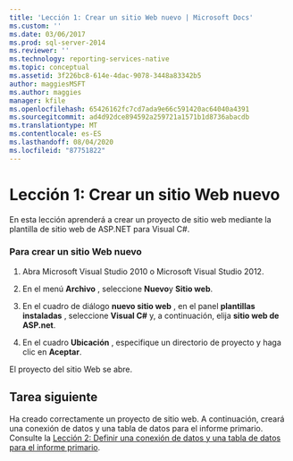 ```yaml
---
title: 'Lección 1: Crear un sitio Web nuevo | Microsoft Docs'
ms.custom: ''
ms.date: 03/06/2017
ms.prod: sql-server-2014
ms.reviewer: ''
ms.technology: reporting-services-native
ms.topic: conceptual
ms.assetid: 3f226bc8-614e-4dac-9078-3448a83342b5
author: maggiesMSFT
ms.author: maggies
manager: kfile
ms.openlocfilehash: 65426162fc7cd7ada9e66c591420ac64040a4391
ms.sourcegitcommit: ad4d92dce894592a259721a1571b1d8736abacdb
ms.translationtype: MT
ms.contentlocale: es-ES
ms.lasthandoff: 08/04/2020
ms.locfileid: "87751822"
---
```

# <a name="lesson-1-create-a-new-web-site"></a>Lección 1: Crear un sitio Web nuevo
  En esta lección aprenderá a crear un proyecto de sitio web mediante la plantilla de sitio web de ASP.NET para Visual C#.  
  
### <a name="to-create-a-new-website"></a>Para crear un sitio Web nuevo  
  
1.  Abra Microsoft Visual Studio 2010 o Microsoft Visual Studio 2012.  
  
2.  En el menú **Archivo** , seleccione **Nuevo**y **Sitio web**.  
  
3.  En el cuadro de diálogo **nuevo sitio web** , en el panel **plantillas instaladas** , seleccione **Visual C#** y, a continuación, elija **sitio web de ASP.net**.  
  
4.  En el cuadro **Ubicación** , especifique un directorio de proyecto y haga clic en **Aceptar**.  
  
 El proyecto del sitio Web se abre.  
  
## <a name="next-task"></a>Tarea siguiente  
 Ha creado correctamente un proyecto de sitio web. A continuación, creará una conexión de datos y una tabla de datos para el informe primario. Consulte la [Lección 2: Definir una conexión de datos y una tabla de datos para el informe primario](lesson-2-define-a-data-connection-and-data-table-for-parent-report.md).  
  
  
